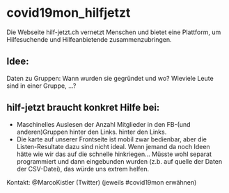 # covid19mon_hilfjetzt
Die Webseite hilf-jetzt.ch vernetzt Menschen und bietet eine Plattform, um Hilfesuchende und Hilfeanbietende zusammenzubringen. 

## Idee: 
Daten zu Gruppen: Wann wurden sie gegründet und wo? Wieviele Leute sind in einer Gruppe, ...?

## hilf-jetzt braucht konkret Hilfe bei:
- Maschinelles Auslesen der Anzahl Mitglieder in den FB-(und anderen)Gruppen hinter den Links. 
hinter den Links. <br>
- Die karte auf unserer Frontseite ist mobil zwar bedienbar, aber die Listen-Resultate dazu sind nicht ideal. Wenn jemand da noch Ideen hätte wie wir das auf die schnelle hinkriegen... Müsste wohl separat programmiert und dann eingebunden wurden (z.b. auf quelle der Daten der CSV-Datei), das würde uns extrem helfen.

Kontakt: @MarcoKistler (Twitter) 
(jeweils #covid19mon erwähnen)
